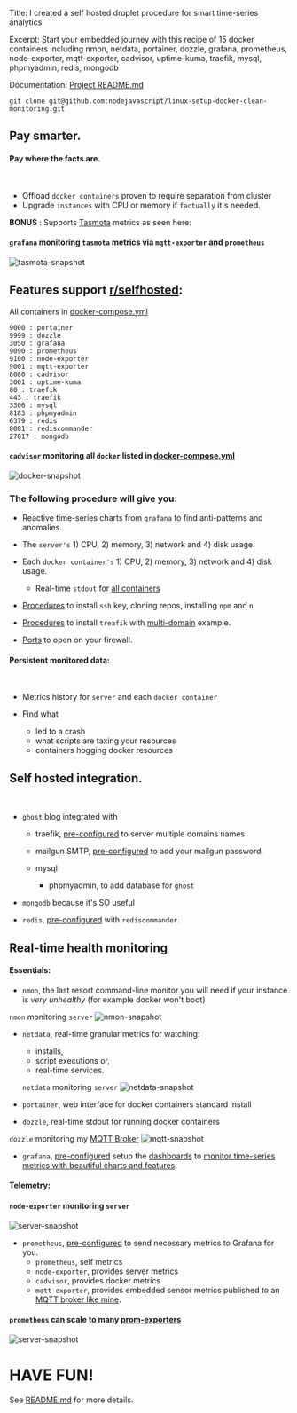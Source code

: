 Title: I created a self hosted droplet procedure for smart time-series analytics

Excerpt: Start your embedded journey with this recipe of 15 docker containers including nmon, netdata, portainer, dozzle, grafana, prometheus, node-exporter, mqtt-exporter, cadvisor, uptime-kuma, traefik, mysql, phpmyadmin, redis, mongodb

Documentation: [Project README.md](https://github.com/nodejavascript/linux-setup-docker-clean-monitoring/blob/master/README.md)

```
git clone git@github.com:nodejavascript/linux-setup-docker-clean-monitoring.git
```


## Pay smarter.

#### Pay where the facts are.
<br>

- Offload `docker containers` proven to require separation from cluster
- Upgrade `instances` with CPU or memory if `factually` it's needed.

**BONUS** : Supports [Tasmota](https://tasmota.github.io/install/) metrics as seen here:

#### `grafana` monitoring `tasmota` metrics via `mqtt-exporter` and `prometheus`
![tasmota-snapshot](https://res.cloudinary.com/nodejavascript-com/image/upload/v1656438685/public/Selection_025.png_dfyaqs.png)

## Features support [r/selfhosted](https://www.reddit.com/r/selfhosted/):

All containers in [docker-compose.yml](https://github.com/nodejavascript/linux-setup-docker-clean-monitoring/blob/master/docker-compose.yml)

```19999 : netdata
9000 : portainer
9999 : dozzle
3050 : grafana
9090 : prometheus
9100 : node-exporter
9001 : mqtt-exporter
8080 : cadvisor
3001 : uptime-kuma
80 : traefik
443 : traefik
3306 : mysql
8183 : phpmyadmin
6379 : redis
8081 : rediscommander
27017 : mongodb
```

#### `cadvisor` monitoring all `docker` listed in [docker-compose.yml](https://github.com/nodejavascript/linux-setup-docker-clean-monitoring/blob/master/docker-compose.yml)
![docker-snapshot](https://res.cloudinary.com/nodejavascript-com/image/upload/v1656438277/public/Selection_023.png_ge9txu.png)


### The following procedure will give you:

 - Reactive time-series charts from `grafana` to find anti-patterns and anomalies.

- The `server's` 1) CPU, 2) memory, 3) network and  4) disk usage.

- Each `docker container's` 1) CPU, 2) memory, 3) network and  4) disk usage.

  - Real-time `stdout` for [all containers](https://github.com/nodejavascript/linux-setup-docker-clean-monitoring/blob/master/docker-compose.yml#L1)


- [Procedures](https://github.com/nodejavascript/linux-setup-docker-clean-monitoring#and-then-use-if-you-want-to-build-with-nodejs-on-server) to install `ssh` key, cloning repos, installing `npm` and `n`

- [Procedures](https://github.com/nodejavascript/linux-setup-docker-clean-monitoring#and-then-traefik-will-create-acmejson) to install `treafik` with [multi-domain](https://github.com/nodejavascript/linux-setup-docker-clean-monitoring/blob/master/traefik.toml#L51-L55) example.

- [Ports](https://github.com/nodejavascript/linux-setup-docker-clean-monitoring#give-only-yourself-access-and-maybe-adjust-open-ports-on-your-host-firewall) to open on your firewall.

#### Persistent monitored data:
<br>

- Metrics history for `server` and each `docker container`

- Find what
  - led to a crash
  - what scripts are taxing your resources
  - containers hogging docker resources

## Self hosted integration.
<br>

- `ghost` blog integrated with

    - traefik, [pre-configured](https://github.com/nodejavascript/linux-setup-docker-clean-monitoring/blob/master/traefik.toml#L51-L54) to server multiple domains names

    - mailgun SMTP, [pre-configured](https://github.com/nodejavascript/linux-setup-docker-clean-monitoring/blob/master/ghost_myblog_config.json#L37) to add your mailgun password.

    - mysql

        - phpmyadmin, to add database for `ghost`


- `mongodb` because it's SO useful

- `redis`, [pre-configured](https://github.com/nodejavascript/linux-setup-docker-clean-monitoring/blob/master/.env.example#L23-L25) with `rediscommander`.

## Real-time health monitoring

#### Essentials:

- `nmon`, the last resort command-line monitor you will need if your instance is *very unhealthy* (for example docker won't boot)

`nmon` monitoring `server`
  ![nmon-snapshot](https://res.cloudinary.com/nodejavascript-com/image/upload/v1656439066/public/Selection_027.png_f8twcl.png)

- `netdata`, real-time granular metrics for watching:
  - installs,
  - script executions or,
  - real-time services.


  `netdata` monitoring `server`
    ![netdata-snapshot](https://res.cloudinary.com/nodejavascript-com/image/upload/v1656438350/public/Selection_024.png_vkhiis.png)

- `portainer`, web interface for docker containers standard install

- `dozzle`, real-time stdout for running docker containers

`dozzle` monitoring my [MQTT Broker](https://github.com/nodejavascript/selfhosted-mqtt-broker-nodejs/blob/main/README.md)
![mqtt-snapshot](https://res.cloudinary.com/nodejavascript-com/image/upload/v1656438779/public/Selection_026.png_izlgvv.png)


- `grafana`, [pre-configured](https://github.com/nodejavascript/linux-setup-docker-clean-monitoring#setup-grafana) setup the [dashboards](https://github.com/nodejavascript/linux-setup-docker-clean-monitoring#add-new-dashboards-with-these-templateids) to [monitor time-series metrics with beautiful charts and features](https://www.google.com/search?q=grafana+time-series+metrics+with+beautiful+charts+and+features&tbm=vid).

#### Telemetry:

#### `node-exporter` monitoring `server`
![server-snapshot](https://res.cloudinary.com/nodejavascript-com/image/upload/v1656438102/public/Selection_022.png_fjyzxd.png)


- `prometheus`, [pre-configured](https://github.com/nodejavascript/linux-setup-docker-clean-monitoring/blob/master/prometheus.yml) to send necessary metrics to Grafana for you.
    - `prometheus`, self metrics
    - `node-exporter`, provides server metrics
    - `cadvisor`, provides docker metrics
    - `mqtt-exporter`, provides embedded sensor metrics published to an [MQTT broker like mine](https://github.com/nodejavascript/selfhosted-mqtt-broker-nodejs).


#### `prometheus` can scale to many [prom-exporters](https://prometheus.io/docs/instrumenting/exporters/)
![server-snapshot](https://res.cloudinary.com/nodejavascript-com/image/upload/v1656442352/public/Selection_028.png_w5vnp0.png)

# HAVE FUN!

See [README.md](https://github.com/nodejavascript/linux-setup-docker-clean-monitoring/blob/master/README.md) for more details.
